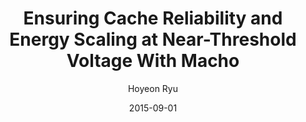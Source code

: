 ---
layout: publication_info  # FIXED! DO NOT CHANGE!
author: "Hoyeon Ryu"   # your name (do not specify the publication authors, please specify publication authors at "pub_authors")
title:  "Ensuring Cache Reliability and Energy Scaling at Near-Threshold Voltage With Macho"  # publication title
date:   2015-09-01  # publication date (not the blog posting date...)

description: |  # provide a brief explanation of your work!
    TBD

params:
    pub_authors:  # publication authors
        - "Tayyeb Mahmood"
        - "/members/seokin_hong"
        - "Soontae Kim"

    pub_venue: "IEEE Transactions on Computers ( Volume: 64, Issue: 6, 01 June 2015)"  # full venue name (conference and journal name)

    pub_url: https://ieeexplore.ieee.org/abstract/document/6857329  # URL to get access to the publication (comment this line if you don't have publicaiton URL)
    pub_thumbnail: ""  # image of the thumbnail (comment this line if you don't have any thumbnail to reveal)

    pub_abstract: |  # abstract of your publication
       Nanoscale process variations in conventional SRAM cells are known to limit voltage scaling in microprocessor caches. Recently, a number of novel cache architectures have been proposed which substitute faulty words of one cache line with healthy words of others, to tolerate these failures at low voltages. These schemes rely on the fault maps to identify faulty words, inevitably increasing the chip area. Besides, the relationship between word sizes and the cache failure rates is not well studied in these works. In this paper, we analyze the word substitution schemes by employing Fault Tree Model and Collision Graph Model. A novel cache architecture (Macho) is then proposed based on this model. Macho is dynamically reconfigurable and is locally optimized (tailored to local fault density) using two algorithms: 1) a graph coloring algorithm for moderate fault densities and 2) a bipartite matching algorithm to support high fault densities. An adaptive matching algorithm enables on-demand reconfiguration of Macho to concentrate available resources on cache working sets. As a result, voltage scaling down to 400 mV is possible, tolerating bit failure rates reaching 1 percent (one failure in every 100 cells). This near-threshold voltage (NTV) operation achieves 44 percent energy reduction in our simulated system (CPU+DRAM models) with a 1 MB L2 cache.

    pub_keywords:  # keywords of your publication
        - Random access memory
        - Reliability
        - Mathematical model
        - Frequency modulation
        - Arrays
        - Heuristic algorithms
        - Cache architecture
        - failure model
        - process variation
        - voltage scaling

    # Publication Classes: choose one of the class specified below (see more details at "config.yaml")
    #   - ACC : Accelerator
    #   - MS  : Memory System
    #   - CA  : Computer Architecture
    #   - OS  : Operating Systems
    #   - NDP : Near Data Processing / Processing In Memory
    pub_class: "MS"  # choose any class of the publication
---